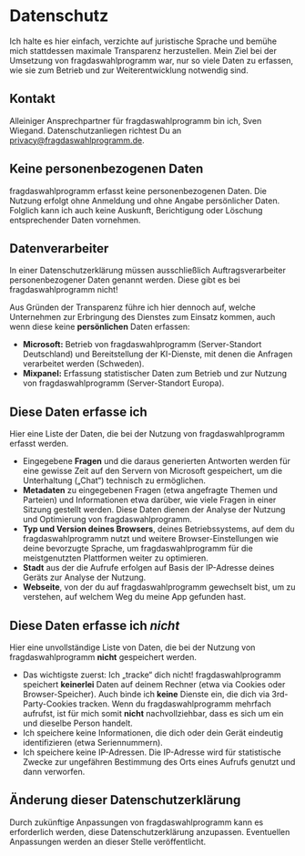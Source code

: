 # Datenschutz
Ich halte es hier einfach, verzichte auf juristische Sprache und bemühe mich stattdessen maximale Transparenz herzustellen.
Mein Ziel bei der Umsetzung von fragdaswahlprogramm war, nur so viele Daten zu erfassen, wie sie zum Betrieb und zur Weiterentwicklung notwendig sind.

## Kontakt
Alleiniger Ansprechpartner für fragdaswahlprogramm bin ich, Sven Wiegand. Datenschutzanliegen richtest Du an [privacy@fragdaswahlprogramm.de](mailto:privacy@fragdaswahlprogramm.de).

## Keine personenbezogenen Daten
fragdaswahlprogramm erfasst keine personenbezogenen Daten. Die Nutzung erfolgt ohne Anmeldung und ohne Angabe persönlicher Daten. Folglich kann ich auch keine Auskunft, Berichtigung oder Löschung entsprechender Daten vornehmen.

## Datenverarbeiter
In einer Datenschutzerklärung müssen ausschließlich Auftragsverarbeiter personenbezogener Daten genannt werden. Diese gibt es bei fragdaswahlprogramm nicht!

Aus Gründen der Transparenz führe ich hier dennoch auf, welche Unternehmen zur Erbringung des Dienstes zum Einsatz kommen, auch wenn diese keine **persönlichen** Daten erfassen:

- **Microsoft:** Betrieb von fragdaswahlprogramm (Server-Standort Deutschland) und Bereitstellung der KI-Dienste, mit denen die Anfragen verarbeitet werden (Schweden).
- **Mixpanel:** Erfassung statistischer Daten zum Betrieb und zur Nutzung von fragdaswahlprogramm (Server-Standort Europa).

## Diese Daten erfasse ich
Hier eine Liste der Daten, die bei der Nutzung von fragdaswahlprogramm erfasst werden.

- Eingegebene **Fragen** und die daraus generierten Antworten werden für eine gewisse Zeit auf den Servern von Microsoft gespeichert, um die Unterhaltung („Chat“) technisch zu ermöglichen.
- **Metadaten** zu eingegebenen Fragen (etwa angefragte Themen und Parteien) und Informationen etwa darüber, wie viele Fragen in einer Sitzung gestellt werden. Diese Daten dienen der Analyse der Nutzung und Optimierung von fragdaswahlprogramm.
- **Typ und Version deines Browsers**, deines Betriebssystems, auf dem du fragdaswahlprogramm nutzt und weitere Browser-Einstellungen wie deine bevorzugte Sprache, um fragdaswahlprogramm für die meistgenutzten Plattformen weiter zu optimieren.
- **Stadt** aus der die Aufrufe erfolgen auf Basis der IP-Adresse deines Geräts zur Analyse der Nutzung.
- **Webseite**, von der du auf fragdaswahlprogramm gewechselt bist, um zu verstehen, auf welchem Weg du meine App gefunden hast.

## Diese Daten erfasse ich _nicht_
Hier eine unvollständige Liste von Daten, die bei der Nutzung von fragdaswahlprogramm **nicht** gespeichert werden.

- Das wichtigste zuerst: Ich „tracke“ dich nicht! fragdaswahlprogramm speichert **keinerlei** Daten auf deinem Rechner (etwa via Cookies oder Browser-Speicher). Auch binde ich **keine** Dienste ein, die dich via 3rd-Party-Cookies tracken. Wenn du fragdaswahlprogramm mehrfach aufrufst, ist für mich somit **nicht** nachvollziehbar, dass es sich um ein und dieselbe Person handelt.
- Ich speichere keine Informationen, die dich oder dein Gerät eindeutig identifizieren (etwa Seriennummern).
- Ich speichere keine IP-Adressen. Die IP-Adresse wird für statistische Zwecke zur ungefähren Bestimmung des Orts eines Aufrufs genutzt und dann verworfen.

## Änderung dieser Datenschutzerklärung
Durch zukünftige Anpassungen von fragdaswahlprogramm kann es erforderlich werden, diese Datenschutzerklärung anzupassen. Eventuellen Anpassungen werden an dieser Stelle veröffentlicht.
